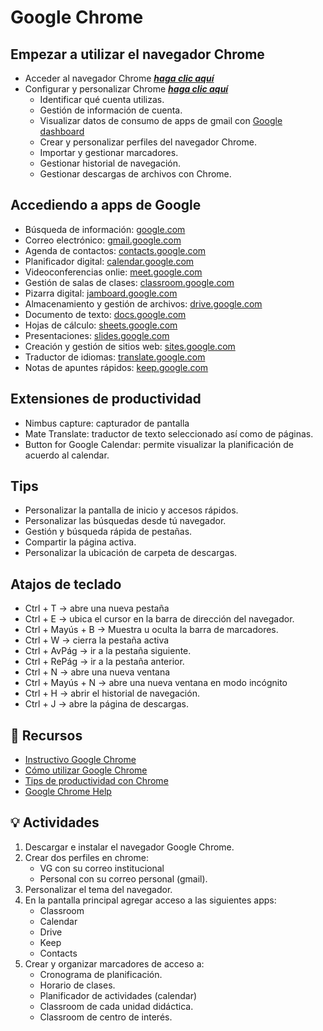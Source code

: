 # Google Chrome

## Empezar a utilizar el navegador Chrome
- Acceder al navegador Chrome ***[haga clic aquí](https://support.google.com/a/users/answer/9310451?hl=es&ref_topic=9290441)***
- Configurar y personalizar Chrome ***[haga clic aquí](https://support.google.com/a/users/answer/9310144?hl=es&ref_topic=9290441)***
    - Identificar qué cuenta utilizas.
    - Gestión de información de cuenta.
    - Visualizar datos de consumo de apps de gmail con [Google dashboard](https://google.com/dashboard)
    - Crear y personalizar perfiles del navegador Chrome.
    - Importar y gestionar marcadores.
    - Gestionar historial de navegación.
    - Gestionar descargas de archivos con Chrome.

## Accediendo a apps de Google
- Búsqueda de información: [google.com](google.com)
- Correo electrónico: [gmail.google.com](gmail.google.com)
- Agenda de contactos: [contacts.google.com](contacts.google.com)
- Planificador digital: [calendar.google.com](calendar.google.com)
- Videoconferencias onlie: [meet.google.com](meet.google.com)
- Gestión de salas de clases: [classroom.google.com](classroom.google.com)
- Pizarra digital: [jamboard.google.com](jamboard.google.com)
- Almacenamiento y gestión de archivos: [drive.google.com](drive.google.com)
- Documento de texto: [docs.google.com](docs.google.com)
- Hojas de cálculo: [sheets.google.com](sheets.google.com)
- Presentaciones: [slides.google.com](slides.google.com)
- Creación y gestión de sitios web: [sites.google.com](sites.google.com)
- Traductor de idiomas: [translate.google.com](translate.google.com)
- Notas de apuntes rápidos: [keep.google.com](keep.google.com)

## Extensiones de productividad
- Nimbus capture: capturador de pantalla
- Mate Translate: traductor de texto seleccionado así como de páginas.
- Button for Google Calendar: permite visualizar la planificación de acuerdo al calendar.


## Tips
- Personalizar la pantalla de inicio y accesos rápidos.
- Personalizar las búsquedas desde tú navegador.
- Gestión y búsqueda rápida de pestañas.
- Compartir la página activa.
- Personalizar la ubicación de carpeta de descargas.

## Atajos de teclado
- Ctrl + T -> abre una nueva pestaña
- Ctrl + E -> ubica el cursor en la barra de dirección del navegador.
- Ctrl + Mayús + B -> Muestra u oculta la barra de marcadores.
- Ctrl + W -> cierra la pestaña activa
- Ctrl + AvPág -> ir a la pestaña siguiente.
- Ctrl + RePág -> ir a la pestaña anterior.
- Ctrl + N -> abre una nueva ventana
- Ctrl + Mayús + N -> abre una nueva ventana en modo incógnito
- Ctrl + H -> abrir el historial de navegación.
- Ctrl + J -> abre la página de descargas. 

## :orange_book: Recursos

- [Instructivo Google Chrome](https://sites.google.com/vallegrande.edu.pe/sitechrom/inicio)
- [Cómo utilizar Google Chrome](https://youtu.be/LpxedaKMMCk)
- [Tips de productividad con Chrome](https://youtu.be/KXY-2fIAksY)
- [Google Chrome Help](https://support.google.com/chrome/?hl=en#topic=)

## :bulb: Actividades

1. Descargar e instalar el navegador Google Chrome.
2. Crear dos perfiles en chrome:
    - VG con su correo institucional
    - Personal con su correo personal (gmail).
3. Personalizar el tema del navegador.
4. En la pantalla principal agregar acceso a las siguientes apps:
    - Classroom
    - Calendar
    - Drive
    - Keep
    - Contacts
5. Crear y organizar marcadores de acceso a:
    - Cronograma de planificación.
    - Horario de clases.
    - Planificador de actividades (calendar)
    - Classroom de cada unidad didáctica.
    - Classroom de centro de interés.